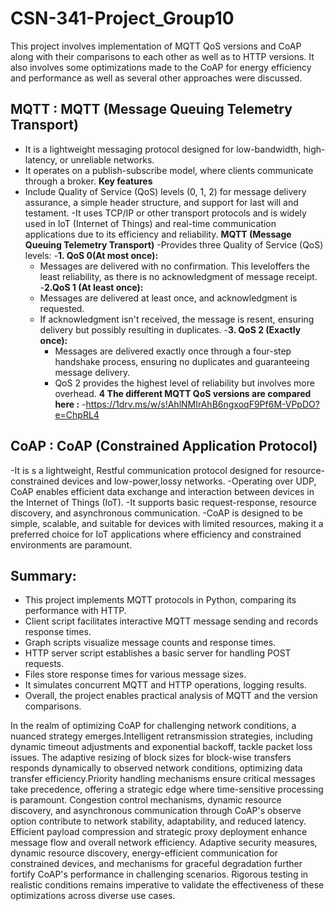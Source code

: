 # CSN-341-Project_Group10
This project involves implementation of MQTT QoS versions and CoAP along with their
comparisons to each other as well as to HTTP versions. It also involves some
optimizations made to the CoAP for energy efficiency and performance as well as
several other approaches were discussed.
## MQTT : MQTT (Message Queuing Telemetry Transport) 
- It is a lightweight messaging protocol designed for low-bandwidth, high-latency, or unreliable networks.
- It operates on a publish-subscribe model, where clients communicate through a broker.
**Key features** 
- Include Quality of Service (QoS) levels (0, 1, 2) for message delivery assurance, a
simple header structure, and support for last will and testament.
-It uses TCP/IP or other transport protocols and is widely used in IoT (Internet of Things) and real-time
communication applications due to its efficiency and reliability.
**MQTT (Message Queuing Telemetry Transport)**
-Provides three Quality of Service (QoS) levels:
-**1. QoS 0(At most once):**
  - Messages are delivered with no confirmation. This leveloffers the least reliability, as there is no acknowledgment of message receipt.
-**2.QoS 1 (At least once):**
  - Messages are delivered at least once, and acknowledgment is requested.
  - If acknowledgment isn't received, the message is resent, ensuring delivery but possibly resulting in duplicates.
-**3. QoS 2 (Exactly once):**
    - Messages are delivered exactly once through a four-step handshake process, ensuring no duplicates and guaranteeing message delivery.
    - QoS 2 provides the highest level of reliability but involves more overhead.
**4 The different MQTT QoS versions are compared here :**
   -https://1drv.ms/w/s!AhlNMIrAhB6ngxoqF9Pf6M-VPpDO?e=ChpRL4
## CoAP : CoAP (Constrained Application Protocol)
-It is s a lightweight, Restful communication protocol designed for resource-constrained devices and low-power,lossy networks. 
-Operating over UDP, CoAP enables efficient data exchange and interaction between devices in the Internet of Things (IoT).
-It supports basic request-response, resource discovery, and asynchronous communication. 
-CoAP is designed to be simple, scalable, and suitable for devices with limited resources, making it a preferred choice for IoT applications where efficiency
and constrained environments are paramount.

## Summary: 
- This project implements MQTT protocols in Python, comparing its performance with HTTP.
- Client script facilitates interactive MQTT message sending and records response times.
- Graph scripts visualize message counts and response times.
- HTTP server script establishes a basic server for handling POST requests.
- Files store response times for various message sizes.
- It simulates concurrent MQTT and HTTP operations, logging results.
- Overall, the project enables practical analysis of MQTT and the version comparisons.

In the realm of optimizing CoAP for challenging network conditions, a nuanced strategy
emerges.Intelligent retransmission strategies, including dynamic timeout adjustments
and exponential backoff, tackle packet loss issues. The adaptive resizing of block sizes
for block-wise transfers responds dynamically to observed network conditions,
optimizing data transfer efficiency.Priority handling mechanisms ensure critical messages take precedence, offering a
strategic edge where time-sensitive processing is paramount. Congestion control
mechanisms, dynamic resource discovery, and asynchronous communication through
CoAP's observe option contribute to network stability, adaptability, and reduced latency.
Efficient payload compression and strategic proxy deployment enhance message flow
and overall network efficiency. Adaptive security measures, dynamic resource
discovery, energy-efficient communication for constrained devices, and mechanisms for
graceful degradation further fortify CoAP's performance in challenging scenarios.
Rigorous testing in realistic conditions remains imperative to validate the effectiveness
of these optimizations across diverse use cases.
